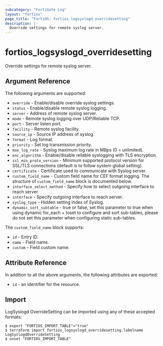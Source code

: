 ```yaml
---
subcategory: "FortiGate Log"
layout: "fortios"
page_title: "FortiOS: fortios_logsyslogd_overridesetting"
description: |-
  Override settings for remote syslog server.
---
```


# fortios_logsyslogd_overridesetting
Override settings for remote syslog server.

## Argument Reference

The following arguments are supported:

* `override` - Enable/disable override syslog settings.
* `status` - Enable/disable remote syslog logging.
* `server` - Address of remote syslog server.
* `mode` - Remote syslog logging over UDP/Reliable TCP.
* `port` - Server listen port.
* `facility` - Remote syslog facility.
* `source_ip` - Source IP address of syslog.
* `format` - Log format.
* `priority` - Set log transmission priority.
* `max_log_rate` - Syslog maximum log rate in MBps (0 = unlimited).
* `enc_algorithm` - Enable/disable reliable syslogging with TLS encryption.
* `ssl_min_proto_version` - Minimum supported protocol version for SSL/TLS connections (default is to follow system global setting).
* `certificate` - Certificate used to communicate with Syslog server.
* `custom_field_name` - Custom field name for CEF format logging. The structure of `custom_field_name` block is documented below.
* `interface_select_method` - Specify how to select outgoing interface to reach server.
* `interface` - Specify outgoing interface to reach server.
* `syslog_type` - Hidden setting index of Syslog.
* `dynamic_sort_subtable` - true or false, set this parameter to true when using dynamic for_each + toset to configure and sort sub-tables, please do not set this parameter when configuring static sub-tables.

The `custom_field_name` block supports:

* `id` - Entry ID.
* `name` - Field name.
* `custom` - Field custom name.


## Attribute Reference

In addition to all the above arguments, the following attributes are exported:
* `id` - an identifier for the resource.

## Import

LogSyslogd OverrideSetting can be imported using any of these accepted formats:
```
$ export "FORTIOS_IMPORT_TABLE"="true"
$ terraform import fortios_logsyslogd_overridesetting.labelname LogSyslogdOverrideSetting
$ unset "FORTIOS_IMPORT_TABLE"
```
